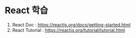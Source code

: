 # React 학습

1. React Doc : https://reactjs.org/docs/getting-started.html
2. React Tutorial : https://reactjs.org/tutorial/tutorial.html